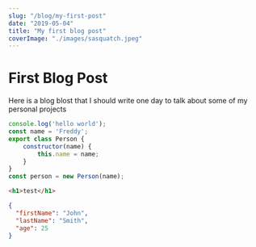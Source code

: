```yaml
---
slug: "/blog/my-first-post"
date: "2019-05-04"
title: "My first blog post"
coverImage: "./images/sasquatch.jpeg"
---
```


# First Blog Post

Here is a blog blost that I should write one day to talk about some of my personal projects

```javascript
console.log('hello world');
const name = 'Freddy';
export class Person {
	constructor(name) {
		this.name = name;
	}
}
const person = new Person(name);
```

```html
<h1>test</h1>
```

```json
{
  "firstName": "John",
  "lastName": "Smith",
  "age": 25
}
```